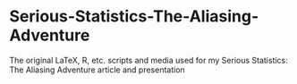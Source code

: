 # Serious-Statistics-The-Aliasing-Adventure
The original LaTeX, R, etc. scripts and media used for my Serious Statistics: The Aliasing Adventure article and presentation
